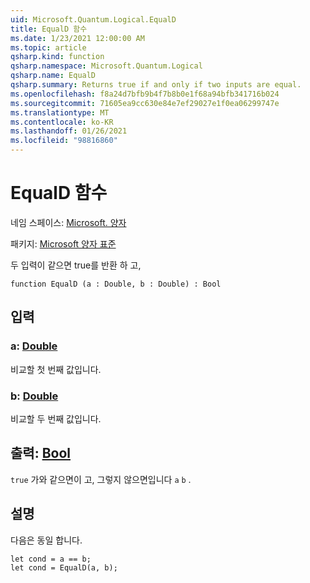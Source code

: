 ```yaml
---
uid: Microsoft.Quantum.Logical.EqualD
title: EqualD 함수
ms.date: 1/23/2021 12:00:00 AM
ms.topic: article
qsharp.kind: function
qsharp.namespace: Microsoft.Quantum.Logical
qsharp.name: EqualD
qsharp.summary: Returns true if and only if two inputs are equal.
ms.openlocfilehash: f8a24d7bfb9b4f7b8b0e1f68a94bfb341716b024
ms.sourcegitcommit: 71605ea9cc630e84e7ef29027e1f0ea06299747e
ms.translationtype: MT
ms.contentlocale: ko-KR
ms.lasthandoff: 01/26/2021
ms.locfileid: "98816860"
---
```

# <a name="equald-function"></a>EqualD 함수

네임 스페이스: [Microsoft. 양자](xref:Microsoft.Quantum.Logical)

패키지: [Microsoft 양자 표준](https://nuget.org/packages/Microsoft.Quantum.Standard)


두 입력이 같으면 true를 반환 하 고,

```qsharp
function EqualD (a : Double, b : Double) : Bool
```


## <a name="input"></a>입력

### <a name="a--double"></a>a: [Double](xref:microsoft.quantum.lang-ref.double)

비교할 첫 번째 값입니다.


### <a name="b--double"></a>b: [Double](xref:microsoft.quantum.lang-ref.double)

비교할 두 번째 값입니다.



## <a name="output--bool"></a>출력: [Bool](xref:microsoft.quantum.lang-ref.bool)

`true` 가와 같으면이 고, 그렇지 않으면입니다 `a` `b` .

## <a name="remarks"></a>설명

다음은 동일 합니다.

```qsharp
let cond = a == b;
let cond = EqualD(a, b);
```